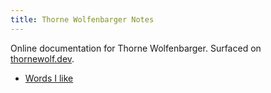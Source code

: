 ```yaml
---
title: Thorne Wolfenbarger Notes
---
```


Online documentation for Thorne Wolfenbarger. Surfaced on [thornewolf.dev](https://thornewolf.dev).

- [Words I like](/words/)
